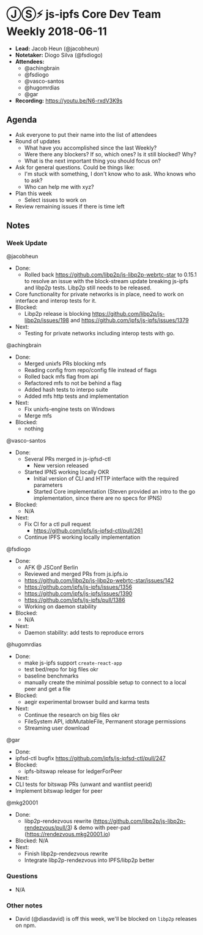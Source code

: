 # ⒿⓈ⚡️  js-ipfs Core Dev Team Weekly 2018-06-11

- **Lead:** Jacob Heun (@jacobheun)
- **Notetaker:** Diogo Silva (@fsdiogo)
- **Attendees:**
  - @achingbrain
  - @fsdiogo
  - @vasco-santos
  - @hugomrdias
  - @gar
- **Recording:** https://youtu.be/N6-rxdV3K9s

## Agenda

- Ask everyone to put their name into the list of attendees
- Round of updates
  - What have you accomplished since the last Weekly?
  - Were there any blockers? If so, which ones? Is it still blocked? Why?
  - What is the next important thing you should focus on?
- Ask for general questions. Could be things like:
  - I'm stuck with something, I don't know who to ask. Who knows who to ask?
  - Who can help me with xyz?
- Plan this week
  - Select issues to work on
- Review remaining issues if there is time left


## Notes

### Week Update

@jacobheun
 - Done:
 	- Rolled back https://github.com/libp2p/js-libp2p-webrtc-star to 0.15.1 to resolve an issue with the block-stream update breaking js-ipfs and libp2p tests. Libp2p still needs to be released.
  - Core functionality for private networks is in place, need to work on interface and interop tests for it.
 - Blocked:
 	- Libp2p release is blocking https://github.com/libp2p/js-libp2p/issues/198 and https://github.com/ipfs/js-ipfs/issues/1379
 - Next:
 	- Testing for private networks including interop tests with go.
  
@achingbrain
 - Done:
   - Merged unixfs PRs blocking mfs
   - Reading config from repo/config file instead of flags
   - Rolled back mfs flag from api
   - Refactored mfs to not be behind a flag
   - Added hash tests to interpo suite
   - Added mfs http tests and implementation
 - Next:
   - Fix unixfs-engine tests on Windows
   - Merge mfs
 - Blocked:
   - nothing

@vasco-santos
  - Done:
    - Several PRs merged in js-ipfsd-ctl
      - New version released
    - Started IPNS working locally OKR
      - Initial version of CLI and HTTP interface with the required parameters
      - Started Core implementation (Steven provided an intro to the go implementation, since there are no specs for IPNS)
  - Blocked:
    - N/A
  - Next:
    - Fix CI for a ctl pull request
      - https://github.com/ipfs/js-ipfsd-ctl/pull/261
    - Continue IPFS working locally implementation

@fsdiogo
- Done:
    - AFK @ JSConf Berlin
    - Reviewed and merged PRs from js.ipfs.io
    - https://github.com/libp2p/js-libp2p-webrtc-star/issues/142
    - https://github.com/ipfs/js-ipfs/issues/1356
    - https://github.com/ipfs/js-ipfs/issues/1390
    - https://github.com/ipfs/js-ipfs/pull/1386
    - Working on daemon stability
- Blocked:
    - N/A
- Next:
    - Daemon stability: add tests to reproduce errors

@hugomrdias
 - Done:
    - make js-ipfs support `create-react-app`
    - test bed/repo for big files okr
    - baseline benchmarks 
    - manually create the minimal possible setup to connect to a local peer and get a file
 - Blocked:
    - aegir experimental browser build and karma tests
 - Next:
    - Continue the research on big files okr
    - FileSystem API, idbMutableFile, Permanent storage permissions
    - Streaming user download

@gar
 - Done:
  - ipfsd-ctl bugfix https://github.com/ipfs/js-ipfsd-ctl/pull/247
 - Blocked:
 	- ipfs-bitswap release for ledgerForPeer
 - Next:
  - CLI tests for bitswap PRs (unwant and wantlist peerid)
  - Implement bitswap ledger for peer
  
@mkg20001
 - Done:
   - libp2p-rendezvous rewrite (https://github.com/libp2p/js-libp2p-rendezvous/pull/3) & demo with peer-pad (https://rendezvous.mkg20001.io)
 - Blocked: N/A
 - Next:
   - Finish libp2p-rendezvous rewrite
   - Integrate libp2p-rendezvous into IPFS/libp2p better

### Questions
- N/A

### Other notes
- David (@diasdavid) is off this week, we'll be blocked on `libp2p` releases on npm.

<!-- After each call, the notetaker submits a PR to ipfs/pm to store the notes on the meeting-notes folder -->
